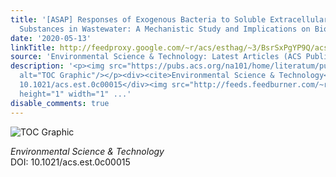```yaml
---
title: '[ASAP] Responses of Exogenous Bacteria to Soluble Extracellular Polymeric
  Substances in Wastewater: A Mechanistic Study and Implications on Bioaugmentation'
date: '2020-05-13'
linkTitle: http://feedproxy.google.com/~r/acs/esthag/~3/BsrSxPgYP9Q/acs.est.0c00015
source: 'Environmental Science & Technology: Latest Articles (ACS Publications)'
description: '<p><img src="https://pubs.acs.org/na101/home/literatum/publisher/achs/journals/content/esthag/0/esthag.ahead-of-print/acs.est.0c00015/20200513/images/medium/es0c00015_0006.gif"
  alt="TOC Graphic"/></p><div><cite>Environmental Science & Technology</cite></div><div>DOI:
  10.1021/acs.est.0c00015</div><img src="http://feeds.feedburner.com/~r/acs/esthag/~4/BsrSxPgYP9Q"
  height="1" width="1" ...'
disable_comments: true
---
```

<p><img src="https://pubs.acs.org/na101/home/literatum/publisher/achs/journals/content/esthag/0/esthag.ahead-of-print/acs.est.0c00015/20200513/images/medium/es0c00015_0006.gif" alt="TOC Graphic"/></p><div><cite>Environmental Science & Technology</cite></div><div>DOI: 10.1021/acs.est.0c00015</div><img src="http://feeds.feedburner.com/~r/acs/esthag/~4/BsrSxPgYP9Q" height="1" width="1" ...